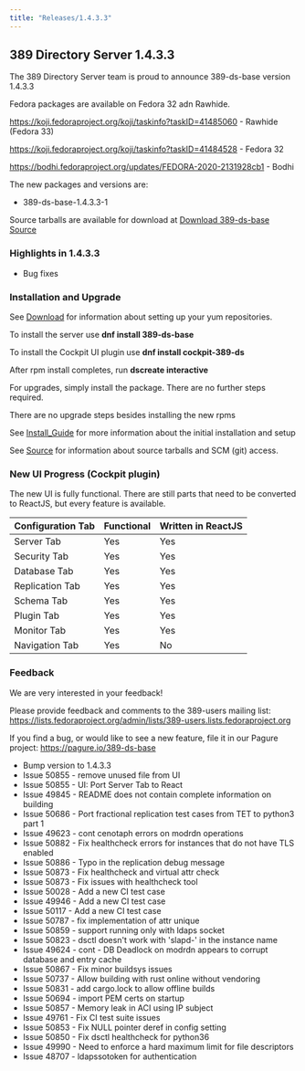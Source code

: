 ```yaml
---
title: "Releases/1.4.3.3"
---
```


389 Directory Server 1.4.3.3
-----------------------------

The 389 Directory Server team is proud to announce 389-ds-base version 1.4.3.3

Fedora packages are available on Fedora 32 adn Rawhide.

<https://koji.fedoraproject.org/koji/taskinfo?taskID=41485060> - Rawhide (Fedora 33)

<https://koji.fedoraproject.org/koji/taskinfo?taskID=41484528> - Fedora 32

<https://bodhi.fedoraproject.org/updates/FEDORA-2020-2131928cb1> - Bodhi


The new packages and versions are:

- 389-ds-base-1.4.3.3-1

Source tarballs are available for download at [Download 389-ds-base Source](https://releases.pagure.org/389-ds-base/389-ds-base-1.4.3.3.tar.bz2)

### Highlights in 1.4.3.3

- Bug fixes

### Installation and Upgrade 

See [Download](../download.html) for information about setting up your yum repositories.

To install the server use **dnf install 389-ds-base**

To install the Cockpit UI plugin use **dnf install cockpit-389-ds**

After rpm install completes, run **dscreate interactive**

For upgrades, simply install the package.  There are no further steps required.

There are no upgrade steps besides installing the new rpms 

See [Install\_Guide](../howto/howto-install-389.html) for more information about the initial installation and setup

See [Source](../development/source.html) for information about source tarballs and SCM (git) access.

### New UI Progress (Cockpit plugin)

The new UI is fully functional.  There are still parts that need to be converted to ReactJS, but every feature is available.

|Configuration Tab  |Functional  |Written in ReactJS |
|-------------------|------------|-------------------|
|Server Tab         |Yes         |Yes                |
|Security Tab       |Yes         |Yes                |
|Database Tab       |Yes         |Yes                |
|Replication Tab    |Yes         |Yes                |
|Schema Tab         |Yes         |Yes                |
|Plugin Tab         |Yes         |Yes                |
|Monitor Tab        |Yes         |Yes                |
|Navigation Tab     |Yes         |No                 |

### Feedback

We are very interested in your feedback!

Please provide feedback and comments to the 389-users mailing list: <https://lists.fedoraproject.org/admin/lists/389-users.lists.fedoraproject.org>

If you find a bug, or would like to see a new feature, file it in our Pagure project: <https://pagure.io/389-ds-base>

- Bump version to 1.4.3.3
- Issue 50855 - remove unused file from UI
- Issue 50855 - UI: Port Server Tab to React
- Issue 49845 - README does not contain complete information on building
- Issue 50686 - Port fractional replication test cases from TET to python3 part 1
- Issue 49623 - cont cenotaph errors on modrdn operations
- Issue 50882 - Fix healthcheck errors for instances that do not have TLS enabled
- Issue 50886 - Typo in the replication debug message
- Issue 50873 - Fix healthcheck and virtual attr check
- Issue 50873 - Fix issues with healthcheck tool
- Issue 50028 - Add a new CI test case
- Issue 49946 - Add a new CI test case
- Issue 50117 - Add a new CI test case
- Issue 50787 - fix implementation of attr unique
- Issue 50859 - support running only with ldaps socket
- Issue 50823 - dsctl doesn't work with 'slapd-' in the instance name
- Issue 49624 - cont - DB Deadlock on modrdn appears to corrupt database and entry cache
- Issue 50867 - Fix minor buildsys issues
- Issue 50737 - Allow building with rust online without vendoring
- Issue 50831 - add cargo.lock to allow offline builds
- Issue 50694 - import PEM certs on startup
- Issue 50857 - Memory leak in ACI using IP subject
- Issue 49761 - Fix CI test suite issues
- Issue 50853 - Fix NULL pointer deref in config setting
- Issue 50850 - Fix dsctl healthcheck for python36
- Issue 49990 - Need to enforce a hard maximum limit for file descriptors
- Issue 48707 - ldapssotoken for authentication

